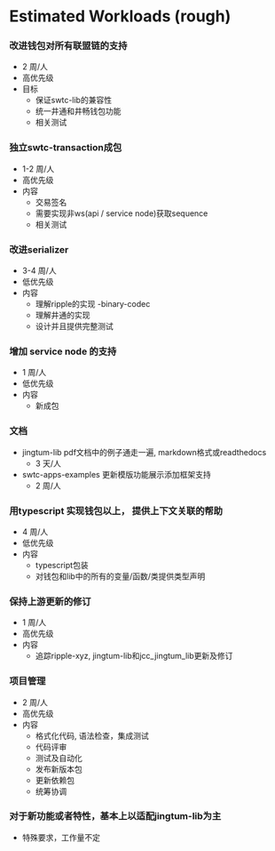 # Estimated Workloads (rough)

### 改进钱包对所有联盟链的支持
- 2 周/人
- 高优先级
- 目标
  - 保证swtc-lib的兼容性
  - 统一井通和井畅钱包功能
  - 相关测试

### 独立swtc-transaction成包
- 1-2 周/人
- 高优先级
- 内容
  - 交易签名
  - 需要实现非ws(api / service node)获取sequence
  - 相关测试

### 改进serializer
- 3-4 周/人
- 低优先级
- 内容
  - 理解ripple的实现 -binary-codec
  - 理解井通的实现
  - 设计并且提供完整测试

### 增加 service node 的支持
- 1 周/人
- 低优先级
- 内容
  - 新成包

### 文档
- jingtum-lib pdf文档中的例子通走一遍, markdown格式或readthedocs
  - 3 天/人
- swtc-apps-examples 更新模版功能展示添加框架支持
  - 2 周/人

### 用typescript 实现钱包以上， 提供上下文关联的帮助
- 4 周/人
- 低优先级
- 内容
  - typescript包装
  - 对钱包和lib中的所有的变量/函数/类提供类型声明

### 保持上游更新的修订
- 1 周/人
- 高优先级
- 内容
  - 追踪ripple-xyz, jingtum-lib和jcc_jingtum_lib更新及修订

### 项目管理
- 2 周/人
- 高优先级
- 内容
  - 格式化代码, 语法检查，集成测试
  - 代码评审
  - 测试及自动化
  - 发布新版本包
  - 更新依赖包
  - 统筹协调

### 对于新功能或者特性，基本上以适配jingtum-lib为主
- 特殊要求，工作量不定
